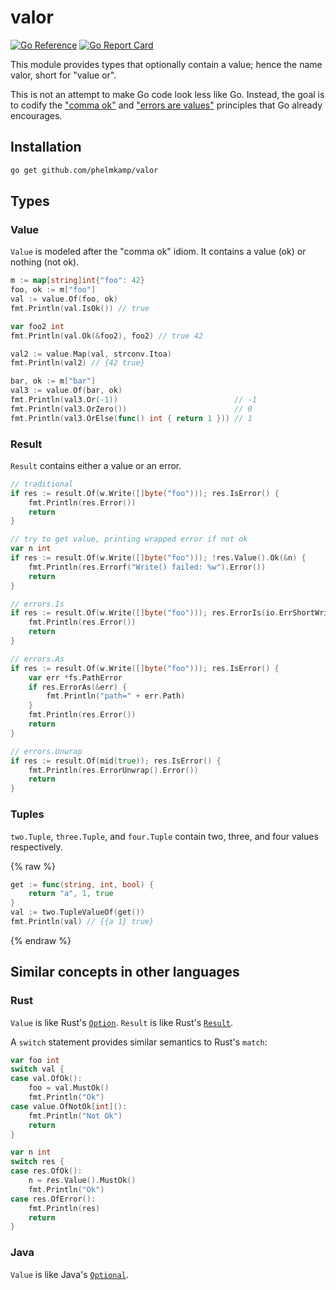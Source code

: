 # valor

[![Go Reference](https://pkg.go.dev/badge/github.com/phelmkamp/valor.svg)](https://pkg.go.dev/github.com/phelmkamp/valor)
[![Go Report Card](https://goreportcard.com/badge/github.com/phelmkamp/valor)](https://goreportcard.com/report/github.com/phelmkamp/valor)

This module provides types that optionally contain a value; hence the name valor, short for "value or".

This is not an attempt to make Go code look less like Go.
Instead, the goal is to codify the ["comma ok"](https://blog.toshima.ru/2019/07/21/go-comma-ok-idiom.html) and ["errors are values"](https://go.dev/blog/errors-are-values) principles that Go already encourages.

## Installation

```bash
go get github.com/phelmkamp/valor
```

## Types

### Value

`Value` is modeled after the "comma ok" idiom. It contains a value (ok) or nothing (not ok).

```go
m := map[string]int{"foo": 42}
foo, ok := m["foo"]
val := value.Of(foo, ok)
fmt.Println(val.IsOk()) // true

var foo2 int
fmt.Println(val.Ok(&foo2), foo2) // true 42

val2 := value.Map(val, strconv.Itoa)
fmt.Println(val2) // {42 true}

bar, ok := m["bar"]
val3 := value.Of(bar, ok)
fmt.Println(val3.Or(-1))                          // -1
fmt.Println(val3.OrZero())                        // 0
fmt.Println(val3.OrElse(func() int { return 1 })) // 1
```

### Result

`Result` contains either a value or an error.

```go
// traditional
if res := result.Of(w.Write([]byte("foo"))); res.IsError() {
    fmt.Println(res.Error())
    return
}

// try to get value, printing wrapped error if not ok
var n int
if res := result.Of(w.Write([]byte("foo"))); !res.Value().Ok(&n) {
    fmt.Println(res.Errorf("Write() failed: %w").Error())
    return
}

// errors.Is
if res := result.Of(w.Write([]byte("foo"))); res.ErrorIs(io.ErrShortWrite) {
    fmt.Println(res.Error())
    return
}

// errors.As
if res := result.Of(w.Write([]byte("foo"))); res.IsError() {
    var err *fs.PathError
    if res.ErrorAs(&err) {
        fmt.Println("path=" + err.Path)
    }
    fmt.Println(res.Error())
    return
}

// errors.Unwrap
if res := result.Of(mid(true)); res.IsError() {
    fmt.Println(res.ErrorUnwrap().Error())
    return
}
```

### Tuples

`two.Tuple`, `three.Tuple`, and `four.Tuple` contain two, three, and four values respectively.

{% raw %}
```go
get := func(string, int, bool) {
    return "a", 1, true
}
val := two.TupleValueOf(get())
fmt.Println(val) // {{a 1} true}
```
{% endraw %}

## Similar concepts in other languages

### Rust

`Value` is like Rust's [`Option`](https://doc.rust-lang.org/std/option/enum.Option.html).
`Result` is like Rust's [`Result`](https://doc.rust-lang.org/std/result/enum.Result.html).

A `switch` statement provides similar semantics to Rust's `match`:

```go
var foo int
switch val {
case val.OfOk():
    foo = val.MustOk()
    fmt.Println("Ok")
case value.OfNotOk[int]():
    fmt.Println("Not Ok")
    return
}

var n int
switch res {
case res.OfOk():
    n = res.Value().MustOk()
    fmt.Println("Ok")
case res.OfError():
    fmt.Println(res)
    return
}
```

### Java

`Value` is like Java's [`Optional`](https://docs.oracle.com/en/java/javase/11/docs/api/java.base/java/util/Optional.html).